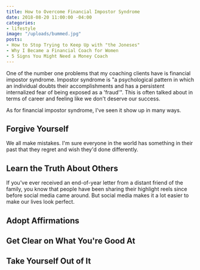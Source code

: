```yaml
---
title: How to Overcome Financial Impostor Syndrome
date: 2018-08-20 11:00:00 -04:00
categories:
- lifestyle
image: "/uploads/bummed.jpg"
posts:
- How to Stop Trying to Keep Up with "the Joneses"
- Why I Became a Financial Coach for Women
- 5 Signs You Might Need a Money Coach
---
```


One of the number one problems that my coaching clients have is financial impostor syndrome. Impostor syndrome is "a psychological pattern in which an individual doubts their accomplishments and has a persistent internalized fear of being exposed as a 'fraud'". This is often talked about in terms of career and feeling like we don't deserve our success. 

As for financial impostor syndrome, I've seen it show up in many ways.

## Forgive Yourself

We all make mistakes. I'm sure everyone in the world has something in their past that they regret and wish they'd done differently.

## Learn the Truth About Others

If you've ever received an end-of-year letter from a distant friend of the family, you know that people have been sharing their highlight reels since before social media came around. But social media makes it a lot easier to make our lives look perfect.

## Adopt Affirmations

## Get Clear on What You're Good At

## Take Yourself Out of It